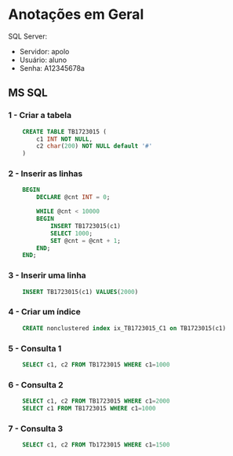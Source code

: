 # Anotações em Geral
SQL Server:
* Servidor: apolo
* Usuário: aluno
* Senha: A12345678a

## MS SQL

### 1 - Criar a tabela
``` SQL 
    CREATE TABLE TB1723015 (
        c1 INT NOT NULL, 
        c2 char(200) NOT NULL default '#'
    )
```

### 2 - Inserir as linhas 
``` SQL
    BEGIN
        DECLARE @cnt INT = 0;

        WHILE @cnt < 10000
        BEGIN
            INSERT TB1723015(c1)
            SELECT 1000; 
            SET @cnt = @cnt + 1;
        END;
    END;
```

### 3 - Inserir uma linha
``` SQL
    INSERT TB1723015(c1) VALUES(2000)
```

### 4 - Criar um índice
``` SQL
    CREATE nonclustered index ix_TB1723015_C1 on TB1723015(c1)
```


### 5 - Consulta 1
``` SQL
    SELECT c1, c2 FROM TB1723015 WHERE c1=1000
```

### 6 - Consulta 2
``` SQL
    SELECT c1, c2 FROM TB1723015 WHERE c1=2000
    SELECT c1 FROM TB1723015 WHERE c1=1000

```

### 7 - Consulta 3
``` SQL
    SELECT c1, c2 FROM Tb1723015 WHERE c1=1500
```

